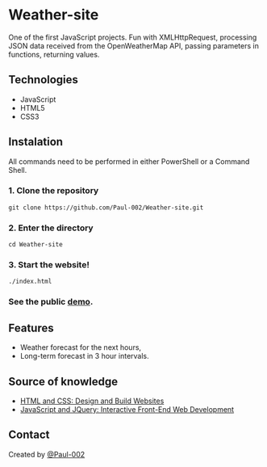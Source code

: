 # Weather-site

One of the first JavaScript projects. Fun with XMLHttpRequest, processing JSON data received from the OpenWeatherMap API, passing parameters in functions, returning values.

## Technologies

- JavaScript
- HTML5
- CSS3

## Instalation

All commands need to be performed in either PowerShell or a Command Shell.

### 1. Clone the repository

`git clone https://github.com/Paul-002/Weather-site.git`

### 2. Enter the directory

`cd Weather-site`

### 3. Start the website!

`./index.html`

### See the public [demo](https://paul-002.github.io/Weather-site/).

## Features

- Weather forecast for the next hours,
- Long-term forecast in 3 hour intervals.

## Source of knowledge

- [HTML and CSS: Design and Build Websites](https://www.amazon.com/HTML-CSS-Design-Build-Websites/dp/1118008189)
- [JavaScript and JQuery: Interactive Front-End Web Development](https://www.amazon.com/JavaScript-JQuery-Interactive-Front-End-Development/dp/1118531647)

## Contact

Created by [@Paul-002](https://github.com/Paul-002)

